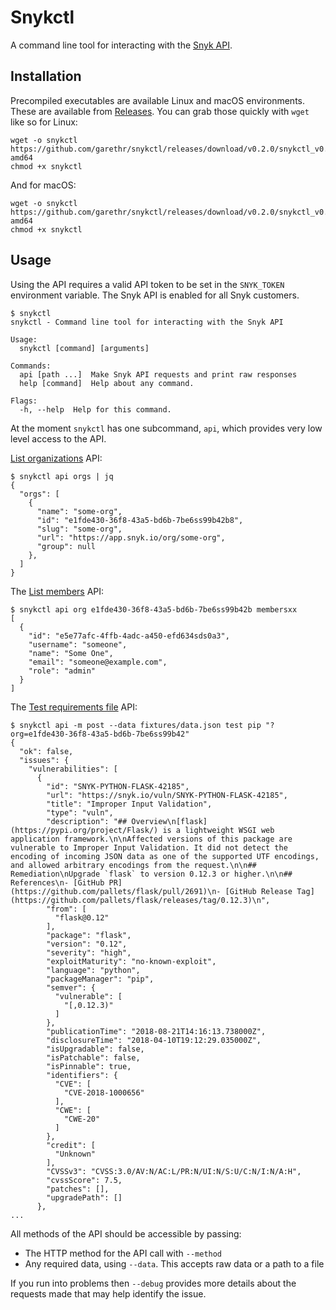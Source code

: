 # Snykctl

A command line tool for interacting with the [Snyk API](https://snyk.docs.apiary.io/).

## Installation

Precompiled executables are available Linux and macOS environments. These are available from [Releases](https://github.com/garethr/snykctl/releases). You can grab those quickly with `wget` like so for Linux:

```console
wget -o snykctl https://github.com/garethr/snykctl/releases/download/v0.2.0/snykctl_v0.2.0_linux-amd64
chmod +x snykctl
```

And for macOS:

```console
wget -o snykctl https://github.com/garethr/snykctl/releases/download/v0.2.0/snykctl_v0.2.0_darwin-amd64
chmod +x snykctl
```

## Usage

Using the API requires a valid API token to be set in the `SNYK_TOKEN` environment variable. The Snyk API is
enabled for all Snyk customers.

```console
$ snykctl
snykctl - Command line tool for interacting with the Snyk API

Usage:
  snykctl [command] [arguments]

Commands:
  api [path ...]  Make Snyk API requests and print raw responses
  help [command]  Help about any command.

Flags:
  -h, --help  Help for this command.
```

At the moment `snykctl` has one subcommand, `api`, which provides very low level access to the API. 

[List organizations](https://snyk.docs.apiary.io/#reference/organizations/the-snyk-organization-for-a-request/list-all-the-organizations-a-user-belongs-to) API:

```console
$ snykctl api orgs | jq
{
  "orgs": [
    {
      "name": "some-org",
      "id": "e1fde430-36f8-43a5-bd6b-7be6ss99b42b8",
      "slug": "some-org",
      "url": "https://app.snyk.io/org/some-org",
      "group": null
    },
  ]
}
```

The [List members](https://snyk.docs.apiary.io/#reference/organizations/members-in-organization/list-members) API:

```console
$ snykctl api org e1fde430-36f8-43a5-bd6b-7be6ss99b42b membersxx
[
  {
    "id": "e5e77afc-4ffb-4adc-a450-efd634sds0a3",
    "username": "someone",
    "name": "Some One",
    "email": "someone@example.com",
    "role": "admin"
  }
]
```

The [Test requirements file](https://snyk.docs.apiary.io/#reference/test/pip/test-requirements.txt-file) API:

```console
$ snykctl api -m post --data fixtures/data.json test pip "?org=e1fde430-36f8-43a5-bd6b-7be6ss99b42"
{
  "ok": false,
  "issues": {
    "vulnerabilities": [
      {
        "id": "SNYK-PYTHON-FLASK-42185",
        "url": "https://snyk.io/vuln/SNYK-PYTHON-FLASK-42185",
        "title": "Improper Input Validation",
        "type": "vuln",
        "description": "## Overview\n[flask](https://pypi.org/project/Flask/) is a lightweight WSGI web application framework.\n\nAffected versions of this package are vulnerable to Improper Input Validation. It did not detect the encoding of incoming JSON data as one of the supported UTF encodings, and allowed arbitrary encodings from the request.\n\n## Remediation\nUpgrade `flask` to version 0.12.3 or higher.\n\n## References\n- [GitHub PR](https://github.com/pallets/flask/pull/2691)\n- [GitHub Release Tag](https://github.com/pallets/flask/releases/tag/0.12.3)\n",
        "from": [
          "flask@0.12"
        ],
        "package": "flask",
        "version": "0.12",
        "severity": "high",
        "exploitMaturity": "no-known-exploit",
        "language": "python",
        "packageManager": "pip",
        "semver": {
          "vulnerable": [
            "[,0.12.3)"
          ]
        },
        "publicationTime": "2018-08-21T14:16:13.738000Z",
        "disclosureTime": "2018-04-10T19:12:29.035000Z",
        "isUpgradable": false,
        "isPatchable": false,
        "isPinnable": true,
        "identifiers": {
          "CVE": [
            "CVE-2018-1000656"
          ],
          "CWE": [
            "CWE-20"
          ]
        },
        "credit": [
          "Unknown"
        ],
        "CVSSv3": "CVSS:3.0/AV:N/AC:L/PR:N/UI:N/S:U/C:N/I:N/A:H",
        "cvssScore": 7.5,
        "patches": [],
        "upgradePath": []
      },
...
```

All methods of the API should be accessible by passing:

* The HTTP method for the API call with `--method` 
* Any required data, using `--data`. This accepts raw data or a path to a file

If you run into problems then `--debug` provides more details about the requests made that may help identify the issue.
